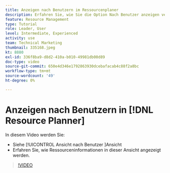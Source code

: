 ```yaml
---
title: Anzeigen nach Benutzern im Ressourcenplaner
description: Erfahren Sie, wie Sie die Option Nach Benutzer anzeigen verwenden und wie Ressourceninformationen in dieser Ansicht angezeigt werden.
feature: Resource Management
type: Tutorial
role: Leader, User
level: Intermediate, Experienced
activity: use
team: Technical Marketing
thumbnail: 335168.jpeg
kt: 8880
exl-id: 336f8ba9-d8d2-410a-b010-49981db00d89
doc-type: video
source-git-commit: 650e4d346e1792863930dcebafacab4c88f2a8bc
workflow-type: tm+mt
source-wordcount: '49'
ht-degree: 0%

---
```


# Anzeigen nach Benutzern in [!DNL Resource Planner]

In diesem Video werden Sie:

* Siehe [!UICONTROL Ansicht nach Benutzer ]Ansicht
* Erfahren Sie, wie Ressourceninformationen in dieser Ansicht angezeigt werden.


>[!VIDEO](https://video.tv.adobe.com/v/335168/?quality=12&learn=on)
